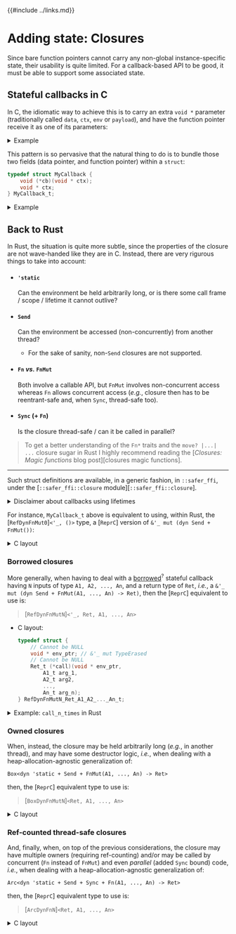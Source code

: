 {{#include ../links.md}}

# Adding state: Closures

Since bare function pointers cannot carry any non-global instance-specific
state, their usability is quite limited. For a callback-based API to be good,
it must be able to support some associated state.

## Stateful callbacks in C

In C, the idiomatic way to achieve this is to carry an extra `void *` parameter
(traditionally called `data`, `ctx`, `env` or `payload`), and have the function pointer
receive it as one of its parameters:

<details><summary>Example</summary>

```C
#include <assert.h>
#include <stdlib.h>

void call_n_times (
    size_t repeat_count,
    void (*cb)(void * cb_ctx),
    void * cb_ctx)
{
    for (size_t i = 0; i < repeat_count; ++i) {
        (*cb)(cb_ctx);
    }
}

void my_cb (
    void * cb_ctx);

int main (void)
{
    int counter = 0; // state to be shared
    int * at_counter = &counter; // pointer to the state
    void * cb_ctx = (void *) at_counter; // type-erased
    call_n_times(
        42,
        my_cb,
        cb_ctx)
    ;
    assert(counter == 42);
    return EXIT_SUCCESS;
}
// where
void my_cb (
    void * cb_ctx)
{
    int * at_counter = (int *) cb_ctx; // undo type erasure
    *at_counter += 1; // access state through dereference
}
```

</details>

This pattern is so pervasive that the natural thing to do is to bundle those
two fields (data pointer, and function pointer) within a `struct`:

```C
typedef struct MyCallback {
    void (*cb)(void * ctx);
    void * ctx;
} MyCallback_t;
```

<details><summary>Example</summary>

```C
#include <assert.h>
#include <stdlib.h>

typedef struct MyCallback {
    void * ctx;
    void (*fptr)(void * ctx);
} MyCallback_t;

void call_n_times (
    size_t repeat_count,
    MyCallback_t cb)
{
    for (size_t i = 0; i < repeat_count; ++i) {
        (*cb.fptr)(cb.ctx);
    }
}

void my_cb (
    void * cb_ctx);

int main (void)
{
    int counter = 0;
    call_n_times(
        42,
        (MyCallback_t) {
            .fptr = my_cb,
            .ctx = (void *) &counter,
        })
    ;
    assert(counter == 42);
    return EXIT_SUCCESS;
}
// where
void my_cb (
    void * cb_ctx)
{
    int * at_counter = (int *) cb_ctx;
    *at_counter += 1;
}
```

</details>

## Back to Rust

In Rust, the situation is quite more subtle, since the properties of the
closure are not wave-handed like they are in C. Instead, there are very
rigurous things to take into account:

  - #### `'static`

    Can the environment be held arbitrarily long, or is there some call frame /
    scope / lifetime it cannot outlive?

  - #### `Send`

    Can the environment be accessed (non-concurrently) from another thread?

      - For the sake of sanity, non-`Send` closures are not supported.

  - #### `Fn` _vs._ `FnMut`

    Both involve a callable API, but `FnMut` involves non-concurrent access
    whereas `Fn` allows concurrent access (_e.g._, closure then has to be
    reentrant-safe and, when `Sync`, thread-safe too).

  - #### `Sync` (+ `Fn`)

    Is the closure thread-safe / can it be called in parallel?

> To get a better understanding of the `Fn*` traits and the `move? |...| ...`
> closure sugar in Rust I highly recommend reading the
> [_Closures: Magic functions_ blog post][closures magic functions].

___

Such struct definitions are available, in a generic fashion, in `::safer_ffi`,
under the [`::safer_ffi::closure` module][`::safer_ffi::closure`].

<details class="warning">

<summary>Disclaimer about callbacks using lifetimes</summary>

Function signatures involving lifetimes are not supported yet (and will
probably never be, due to a limitation of Rust's typesystem). Using a
transparent newtype around concrete closure signatures would circumvent that
genericity limitation, and the crate's author intends to release a macro that
would automate that step. In the meantime, you will have to use raw pointers or
the `Raw` variants of the [provided C types][repr-c-forall] (_e.g._,
`c_slice::Raw`, `char_p::Raw`).

</details>

For instance, `MyCallback_t` above is equivalent to using, within Rust, the
[`RefDynFnMut0`]`<'_, ()>` type, a [`ReprC`] version of
`&'_ mut (dyn Send + FnMut())`:

<details><summary>C layout</summary>

```C
typedef struct {
    // Cannot be NULL
    void * env_ptr;
    // Cannot be NULL
    void (*call)(void * env_ptr);
} RefDynFnMut0_void_t;
```

</details>

### Borrowed closures

More generally, when having to deal with a
<span title="no destructor or ressources to release whatsoever, but instead a scope / lifetime that must not be outlived. This is the most common situation in the C world"><u>borrowed</u><sup>?</sup></span>
stateful callback
having `N` inputs of type `A1, A2, ..., An`, and a return type of `Ret`, _i.e._,
a `&'_ mut (dyn Send + FnMut(A1, ..., An) -> Ret)`, then the [`ReprC`]
equivalent to use is:

> [`RefDynFnMutN`]`<'_, Ret, A1, ..., An>`

  - C layout:

    ```C
    typedef struct {
        // Cannot be NULL
        void * env_ptr; // &'_ mut TypeErased
        // Cannot be NULL
        Ret_t (*call)(void * env_ptr,
            A1_t arg_1,
            A2_t arg2,
            ...,
            An_t arg_n);
    } RefDynFnMutN_Ret_A1_A2_..._An_t;
    ```

</details>


<details><summary>Example: <code>call_n_times</code> in Rust</summary>

The previously shown API:

```C
typedef struct MyCallback {
    void * ctx;
    void (*fptr)(void * ctx);
} MyCallback_t;

void call_n_times (
    size_t repeat_count,
    MyCallback_t cb)
{
    for (size_t i = 0; i < repeat_count; ++i) {
        (*cb.fptr)(cb.ctx);
    }
}
```

can be trivially implemented in Rust with the following code:

```rust,noplaypen
use ::safer_ffi::prelude::*;

#[ffi_export]
fn call_n_times (
    repeat_count: usize,
    cb: RefDynFnMut0<'_, ()>,
)
{
    // A current limitation of the `#[ffi_export]` is that it does not support
    // any non-identifier patterns such as `mut cb`.
    // We thus need to rebind it at the beginning of the function's body.
    // This ought to be fixed very soon.
    let mut cb = cb;
    for _ in 0 .. repeat_count {
        cb.call();
    }
}
```

<details><summary>Bonus: calling it from Rust</summary>

Although most FFI functions are only to be called by C, sometimes we wish to
call them from Rust too (_e.g._, when wanting to test them). In that case,
know that the `...DynFn...N<...>` family of [`ReprC`] closures all come with:

  - constructors supporting the equivalent Rust types (before type erasure!);

  - as well as as `.call(...)` method as showcased just above;

  - when dealing with owned variants, the Rust types implement `Drop` (so that
    offering a function to free a closure is as simple as exporting a function
    that simply `drop`s its input);

  - and finally, when dealing with `ArcDynFnN<...>`, it also implements `Clone`,
    although it will `panic!` if the `.retain` function pointer happens to be
    `NULL`.

```rust,noplaypen
let mut count = 0;
call_n_times(42, RefDynFnMut0::new(&mut || { count += 1; }));
assert_eq!(count, 42);
```

</details>

</details>

### Owned closures

When, instead, the closure may be held arbitrarily long (_e.g._, in another
thread), and may have some destructor logic, _i.e._, when dealing with a
heap-allocation-agnostic generalization of:

```rust,noplaypen
Box<dyn 'static + Send + FnMut(A1, ..., An) -> Ret>
```

then, the [`ReprC`] equivalent type to use is:

> [`BoxDynFnMutN`]`<Ret, A1, ..., An>`

<details><summary>C layout</summary>

```C
typedef struct {
    // Cannot be NULL
    void * env_ptr; // Box<TypeErased>
    // Cannot be NULL
    Ret_t (*call)(void * env_ptr,
        A1_t arg_1,
        A2_t arg2,
        ...,
        An_t arg_n);
    // Cannot be NULL
    void (*free)(void * env_ptr);
} BoxDynFnMutN_Ret_A1_A2_..._An_t;
```

</details>

### Ref-counted thread-safe closures

And, finally, when, on top of the previous considerations, the closure may have
multiple owners (requiring ref-counting) and/or may be called by concurrent
(`Fn` instead of `FnMut`) and even _parallel_ (added `Sync` bound) code, _i.e._,
when dealing with a heap-allocation-agnostic generalization of:

```rust,noplaypen
Arc<dyn 'static + Send + Sync + Fn(A1, ..., An) -> Ret>
```

then, the [`ReprC`] equivalent type to use is:

> [`ArcDynFnN`]`<Ret, A1, ..., An>`

<details><summary>C layout</summary>

```C
typedef struct {
    // Cannot be NULL
    void * env_ptr; // Arc<TypeErased>
    // Cannot be NULL
    Ret_t (*call)(void * env_ptr,
        A1_t arg_1,
        A2_t arg2,
        ...,
        An_t arg_n);
    // Cannot be NULL
    void (*release)(void * env_ptr);
    // May be NULL
    void (*retain)(void * env_ptr);
} ArcDynFnN_Ret_A1_A2_..._An_t;
```

  - Note how an `ArcDynFnN... *` can be casted to a `BoxDynFnMutN... *` (same
    prefix), and how the latter can be converted to the former by having
    `.retain = NULL`.
</details>
